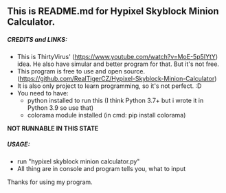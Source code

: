 ## This is README.md for Hypixel Skyblock Minion Calculator.

##### CREDITS and LINKS:
  - This is ThirtyVirus' (https://www.youtube.com/watch?v=MoE-5p5IYtY) idea.
    He also have simular and better program for that. But it's not free.
  - This program is free to use and open source. (https://github.com/RealTigerCZ/Hypixel-Skyblock-Minion-Calculator)
  - It is also only project to learn programming, so it's not perfect. :D
  - You need to have:
	- python installed to run this (I think Python 3.7+ but i wrote it in Python 3.9 so use that)
	- colorama module installed (in cmd: pip install colorama)


**NOT RUNNABLE IN THIS STATE**
##### USAGE:
  - run "hypixel skyblock minion calculator.py"
  - All thing are in console and program tells you, what to input

Thanks for using my program.
